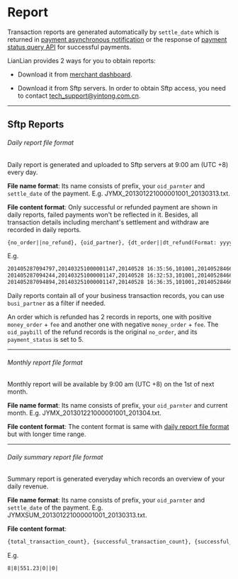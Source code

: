 # Report

Transaction reports are generated automatically by ```settle_date``` which is returned in [payment asynchronous notification](/docs/aggregateAsynNotification.html) or the response of [payment status query API](/docs/paymentStatusQuery.html) for successful payments.

LianLian provides 2 ways for you to obtain reports:

* Download it from [merchant dashboard](https://b.lianlianpay.com/trader/login.htm).

* Download it from Sftp servers. In order to obtain Sftp access, you need to contact [tech_support@yintong.com.cn](mailto:tech_support@yintong.com.cn).
***

## Sftp Reports

###### Daily report file format

Daily report is generated and uploaded to Sftp servers at 9:00 am (UTC +8) every day. 

**File name format**: Its name consists of prefix, your ```oid_parnter``` and ```settle_date``` of the payment. E.g. JYMX_201301221000001001_20130313.txt.

**File content format**: Only successful or refunded payment are shown in daily reports, failed payments won't be reflected in it. Besides, all transaction details including merchant's settlement and withdraw are recorded in daily reports.

```html
{no_order||no_refund}, {oid_partner}, {dt_order||dt_refund(Format: yyyymmdd hh:mm:ss)}, {busi_partner}, {oid_paybill(Returns no_order when refund)}, {settle_date}, {money_order(2 decimal places)}, {flag_receive_money(0 means receive money, 1 means send money)}, {payment_status(0 means success, 5 means refunded)}, {dt_update(Format: yyyymmdd hh:mm:ss)}, {fee(2 decimal places, in CNY)},{payment_products(WEB支付网关(WEB payment)|手机应用支付网关(mobile payment gateway)|API渠道(API gateway)|WAP支付网关(WAP payment)|IVR支付网关(IVR payment))}, {payment_method(余额支付(Balance payment)|储蓄卡网银支付(Online banking debit card payment)|信用卡网银支付(Online banking credit card payment)|储蓄卡快捷支付(Express debit card payment)|信用卡快捷支付(Express credit card payment)|线下网点支付(Offline payment)|充值卡支付(Prepaid card payment)|企业网银支付(Online banking B2B)}, {info_order}
```

E.g.

```html
201405287094797,201403251000001147,20140528 16:35:56,101001,2014052846671792,20140528,100,0,0, 20140528 16:35:56,0.5,手机应用支付网关,储蓄卡快捷支付,彩票连连支付充值
201405287094244,201403251000001147,20140528 16:32:53,101001,2014052846671022,20140528,15,0,0, ,20140528 16:32:53,0.1,手机应用支付网关,信用卡快捷支付,彩票连连支付充值
201405287094894,201403251000001147,20140528 16:36:35,101001,2014052846671934,20140528,100,0,0, 20140528 16:36:35,0.5,手机应用支付网关,储蓄卡快捷支付,彩票连连支付充值
```

Daily reports contain all of your business transaction records, you can use ```busi_partner``` as a filter if needed. 

An order which is refunded has 2 records in reports, one with positive ```money_order``` + ```fee``` and another one with negative ```money_order``` + ```fee```. The ```oid_paybill``` of the refund records is the original ```no_order```, and its ```payment_status``` is set to 5.

***

###### Monthly report file format

Monthly report will be available by 9:00 am (UTC +8) on the 1st of next month.

**File name format**: Its name consists of prefix, your ```oid_parnter``` and current month. E.g. JYMX_201301221000001001_201304.txt.

**File content format**: The content format is same with [daily report file format](#daily-report-file-format) but with longer time range.

***

###### Daily summary report file format

Summary report is generated everyday which records an overview of your daily revenue.

**File name format**: Its name consists of prefix, your ```oid_parnter``` and ```settle_date``` of the payment. E.g. JYMXSUM_201301221000001001_20130313.txt.

**File content format**:

```html
{total_transaction_count}, {successful_transaction_count}, {successful_transaction_amount_summary(2 decimal places, in CNY)}, {refunded_transaction_count}, {refunded_transaction_amount_summary(2 decimal places, in CNY, negative value), {canceled_transaction_count}, {canceled_transaction_amount_summary(2 decimal places, in CNY, negative value)}
```

E.g.

```html
8|8|551.23|0||0|
```